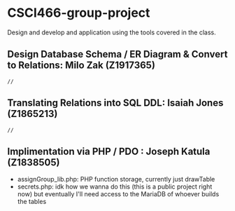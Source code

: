 # CSCI466-group-project
Design and develop and application using the tools covered in the class.

Design Database Schema / ER Diagram & Convert to Relations: Milo Zak (Z1917365)
-
    //
    
Translating Relations into SQL DDL: Isaiah Jones (Z1865213)
-
    //

Implimentation via PHP / PDO : Joseph Katula (Z1838505)
-
- assignGroup_lib.php:
    PHP function storage, currently just drawTable
- secrets.php:
    idk how we wanna do this (this is a public project right now) but eventually I'll need access to the MariaDB of whoever builds the tables
